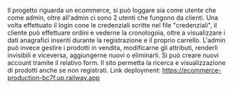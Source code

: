 Il progetto riguarda un ecommerce, si può loggare sia come utente che come admin, oltre all'admin ci sono 2 utenti che fungono da clienti. 
Una volta effettuato il login cone le credenziali scritte nel file "credenziali", il cliente può effettuare ordini e vederne la cronologoia, oltre a visualizzare i dati anagrafici inseriti durante la registrazione e il proprio carrello.
L'admin può invece gestire i prodotti in vendita, modificarne gli attributi, renderli invisibili e viceversa, aggiungerne nuovi o eliminarli.
Si può creare nuovi account tramite il relativo form.
Il sito permetta la ricerca e visualizzazione di prodotti anche se non registrati.
Link deployment: https://ecommerce-production-bc7f.up.railway.app